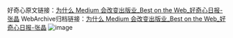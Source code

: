 好奇心原文链接：[为什么 Medium 会改变出版业_Best on the Web_好奇心日报-张晶](https://www.qdaily.com/articles/940.html)
WebArchive归档链接：[为什么 Medium 会改变出版业_Best on the Web_好奇心日报-张晶](http://web.archive.org/web/20190623145627/https://www.qdaily.com/articles/940.html)
![image](http://ww3.sinaimg.cn/large/007d5XDply1g3v45414rbj30u02r1x3m)